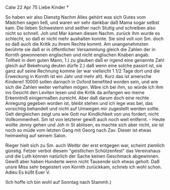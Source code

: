  Calw 22 Apr 75
Liebe Kinder <Fried>*

So haben wir also Dienstg Nachm Alles gehört was sich Gutes vom Mädchen sagen ließ, und waren wir sehr dankbar daß Mama sogar selbst kam. Die lieben Schwestern sind seither nach Stuttg und schreiben also nicht so schnell. Joh und Mar kamen diesen Nachm. zurück ihm wurde es schlecht, so daß er nicht mehr aushalten konnte. Sie sind voll von Sm. doch so daß auch die Kritik zu ihrem Rechte kommt. Am unangenehmsten berührte sie daß er in öffentlicher Versammlung gleich die Zahlen der in Kornth gewonnenen englischen und nicht englischen Knaben angab. Tollheit in dem guten Mann, 1.) zu glauben daß er irgend eine genannte Zahl gleich auf Bekehrung deuten dürfe 2.) daß wenn eine solche passirt ist, sie ganz auf seine Rechnung komme (er war vielleicht 1 1/2 Tage dort und die Erweckung in Kornth ist ein Jahr und mehr alt). Kurz das ist amersche Kinderei! 10000 sollen darnach in Oxford benefited worden sein, und wie sich die Zahlen weiter verhalten mögen. Wäre ich bei ihm, so würde ich ihm ins Gesicht den Leviten lesen und die Kritik da anfangen wo meine Erkenntniß einigermaßen zureicht. Aber daß darum doch eine rechte Anregung gegeben worden ist, bleibt stehen und ich lege was bei, das vorsichtig behandelt und nicht auf Umwegen mir zugestellt werden sollte. Gelt dergleichen zeigt uns wie Gott nur Kindlichkeit von uns fordert, nicht Vollkommenheit. Sm ist von letzterer gewiß auch noch weit entfernt. - Heute wollte Jenny gehen und Joh in St ablösen, es machte sich aber nicht, sie ist noch so müde vom letzten Gang mit Georg nach Zav. Dieser ist etwas heimwehig auf seinem Salon.

Rieger hielt sich zu Sm. auch Weitbr der erst entgegen war, scheint ziemlich günstig. Fetzer verbot diesem "geistlichen Schützenfest" das Vereinshaus und die Luth können natürlich der Sache keinen Geschmack abgewinnen. Gewiß aber haben Hunderte wenn nicht Tausende sich etwas geholt. Daß unsre Miss sehr begeistert von Kornth zurückkam, schrieb ich wohl schon. 
 Adieu Es küßt Euer V.

(Ich hoffe ich bin wohl auf Sonntag nach Stammh.)
